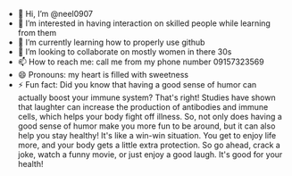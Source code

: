 - 👋 Hi, I’m @neel0907
- 👀 I’m interested in having interaction on skilled people while learning from them
- 🌱 I’m currently learning how to properly use github
- 💞️ I’m looking to collaborate on mostly women in there 30s
- 📫 How to reach me: call me from my phone number 09157323569
- 😄 Pronouns: my heart is filled with sweetness
- ⚡ Fun fact: Did you know that having a good sense of humor can actually boost your immune system?
That's right! Studies have shown that laughter can increase the production of antibodies and immune cells, which helps your body fight off illness. So, not only does having a good sense of humor make you more fun to be around, but it can also help you stay healthy!
It's like a win-win situation. You get to enjoy life more, and your body gets a little extra protection. So go ahead, crack a joke, watch a funny movie, or just enjoy a good laugh. It's good for your health!


<!---
neel0907/neel0907 is a ✨ special ✨ repository because its `README.md` (this file) appears on your GitHub profile.
You can click the Preview link to take a look at your changes.
--->
